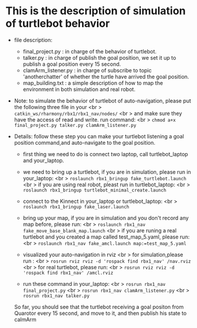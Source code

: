# This is the description of simulation of turtlebot behavior

* file description:
   * final_project.py : in charge of the behavior of turtlebot.
   * talker.py : in charge of publish the goal position, we set it up to publish a goal position every 15 second.
   * clamArm_listener.py : in charge of subscribe to topic 'anotherchatter' of whether the turtle have arrived the goal position.
   * map_building.txt : a simple description of how to map the environment in both simulation and real robot.

* Note: 
   to simulate the behavior of turtlebot of auto-navigation, please put the following three file in your \<br \>
	`catkin_ws/rharmony/rbx1/rbx1_nav/nodes/` \<br \>
   and make sure they have the access of read and write. run command: \<br \>
	`chmod a+x final_project.py talker.py clamArm_listener.py`

* Details: follow these step you can make your turtlebot listening a goal position command,and auto-navigate to the goal position.
   * first thing we need to do is connect two laptop, call turtlebot_laptop and your_laptop.  
   * we need to bring up a turtlebot, if you are in simulation, please run in your_laptop: \<br \> 
       `roslaunch rbx1_bringup fake_turtlebot.launch` \<br \>
     if you are using real robot, pleast run in turtlebot_laptop: \<br \>
	`roslaunch rbx1_bringup turtlebot_minimal_create.launch`
  
   * connect to the Kinnect in your_laptop or turtlebot_laptop: \<br \>
 	`roslaunch rbx1_bringup fake_laser.launch`

   * bring up your map, if you are in simulation and you don't record any map before, please run: \<br \>
	`roslaunch rbx1_nav fake_move_base_blank_map.launch` \<br \>
     if you are runing a real turtlebot and you created a map called test_map_5.yaml, please run: \<br \>
	`roslaunch rbx1_nav fake_amcl.launch map:=test_map_5.yaml`
   
   * visualized your auto-navigation in rviz \<br \> 
     for simulation,please run : \<br \>
	`rosrun rviz rviz -d 'rospack find rbx1_nav' /nav.rviz` \<br \>
     for real turtlebot, please run: \<br \>
	`rosrun rviz rviz -d 'rospack find rbx1_nav' /amcl.rviz`
   
   * run these command in your_laptop: \<br \>
	`rosrun rbx1_nav final_project.py` \<br \>
	`rosrun rbx1_nav clamArm_listener.py` \<br \>
	`rosrun rbx1_nav talker.py`
  

  So far, you should see that the turtlebot receiving a goal positon from Quarotor every 15 second, and move to it, and then publish his state to calmArm


